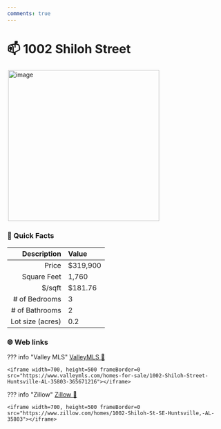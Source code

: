 ```yaml
---
comments: true
---
```


# 📫 1002 Shiloh Street

<img
    src="https://realestatedigital.propertiescdn.com/ListingImages/alnaris-p/addl_picts/0/0/21857170-26.jpg" 
    alt="image" 
    width="350" 
    style="border:2px solid white">

### :open_file_folder: Quick Facts

| Description       | Value |
| ----------------: | :---- |
| Price             | $319,900 |
| Square Feet       | 1,760 |
| $/sqft            | $181.76 |
| # of Bedrooms     | 3 |
| # of Bathrooms    | 2 |
| Lot size (acres)  | 0.2 |

### :globe_with_meridians: Web links

??? info "Valley MLS"
    [ValleyMLS 	:link:](https://www.valleymls.com/homes-for-sale/1002-Shiloh-Street-Huntsville-AL-35803-365671216)

    <iframe width=700, height=500 frameBorder=0 src="https://www.valleymls.com/homes-for-sale/1002-Shiloh-Street-Huntsville-AL-35803-365671216"></iframe>

??? info "Zillow"
    [Zillow :link:](https://www.zillow.com/homes/1002-Shiloh-St-SE-Huntsville,-AL-35803)

    <iframe width=700, height=500 frameBorder=0 src="https://www.zillow.com/homes/1002-Shiloh-St-SE-Huntsville,-AL-35803"></iframe>